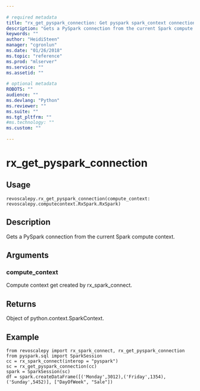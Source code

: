 ```yaml
--- 
 
# required metadata 
title: "rx_get_pyspark_connection: Get pyspark spark_context connection from Spark compute context (revoscalepy)" 
description: "Gets a PySpark connection from the current Spark compute context." 
keywords: "" 
author: "HeidiSteen" 
manager: "cgronlun" 
ms.date: "01/26/2018" 
ms.topic: "reference" 
ms.prod: "mlserver" 
ms.service: "" 
ms.assetid: "" 
 
# optional metadata 
ROBOTS: "" 
audience: "" 
ms.devlang: "Python" 
ms.reviewer: "" 
ms.suite: "" 
ms.tgt_pltfrm: "" 
#ms.technology: "" 
ms.custom: "" 
 
---
```


# rx_get_pyspark_connection


 


## Usage



```
revoscalepy.rx_get_pyspark_connection(compute_context: revoscalepy.computecontext.RxSpark.RxSpark)
```





## Description

Gets a PySpark connection from the current Spark compute context.


## Arguments


### compute_context

Compute context get created by rx_spark_connect.


## Returns

Object of python.context.SparkContext.


## Example



```
from revoscalepy import rx_spark_connect, rx_get_pyspark_connection
from pyspark.sql import SparkSession
cc = rx_spark_connect(interop = "pyspark")
sc = rx_get_pyspark_connection(cc)
spark = SparkSession(sc)
df = spark.createDataFrame([('Monday',3012),('Friday',1354),('Sunday',5452)], ["DayOfWeek", "Sale"])
```

